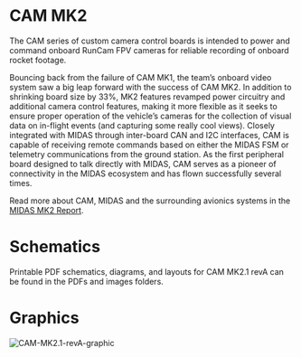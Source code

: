 # CAM MK2

The CAM series of custom camera control boards is intended to power and command onboard RunCam FPV cameras for reliable recording of onboard rocket footage.

Bouncing back from the failure of CAM MK1, the team’s onboard video system saw a big leap forward with the success of CAM MK2. In addition to shrinking board size by 33%, MK2 features revamped power circuitry and additional camera control features, making it more flexible as it seeks to ensure proper operation of the vehicle’s cameras for the collection of visual data on in-flight events (and capturing some really cool views). Closely integrated with MIDAS through inter-board CAN and I2C interfaces, CAM is capable of receiving remote commands based on either the MIDAS FSM or telemetry communications from the ground station. As the first peripheral board designed to talk directly with MIDAS, CAM serves as a pioneer of connectivity in the MIDAS ecosystem and has flown successfully several times.

Read more about CAM, MIDAS and the surrounding avionics systems in the [MIDAS MK2 Report](https://uofi.box.com/s/k0ad6ryhxbzwpdwt33lxyxuxpivv3qhj).

# Schematics

Printable PDF schematics, diagrams, and layouts for CAM MK2.1 revA can be found in the PDFs and images folders.

# Graphics

![CAM-MK2.1-revA-graphic](/boards/CAM-MK2/images/CAM-MK2.1-Photo.png)